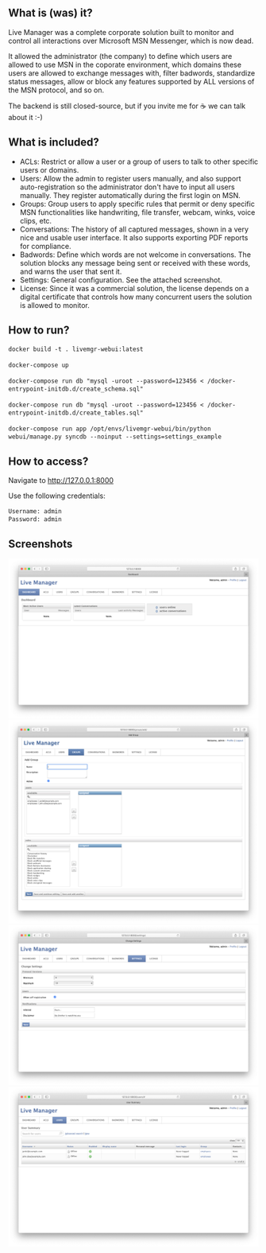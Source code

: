 ## What is (was) it?

Live Manager was a complete corporate solution built to monitor and control all interactions over Microsoft MSN Messenger, which is now dead.

It allowed the administrator (the company) to define which users are allowed to use MSN in the coporate environment, which domains these users are allowed to exchange messages with, filter badwords, standardize status messages, allow or block any features supported by ALL versions of the MSN protocol, and so on.

The backend is still closed-source, but if you invite me for ☕  we can talk about it :-)

## What is included?

- ACLs: Restrict or allow a user or a group of users to talk to other specific users or domains.
- Users: Allow the admin to register users manually, and also support auto-registration so the administrator don't have to input all users manually. They register automatically during the first login on MSN.
- Groups: Group users to apply specific rules that permit or deny specific MSN functionalities like handwriting, file transfer, webcam, winks, voice clips, etc.
- Conversations: The history of all captured messages, shown in a very nice and usable user interface. It also supports exporting PDF reports for compliance.
- Badwords: Define which words are not welcome in conversations. The solution blocks any message being sent or received with these words, and warns the user that sent it.
- Settings: General configuration. See the attached screenshot.
- License: Since it was a commercial solution, the license depends on a digital certificate that controls how many concurrent users the solution is allowed to monitor.

## How to run?

	docker build -t . livemgr-webui:latest
	
	docker-compose up

	docker-compose run db "mysql -uroot --password=123456 < /docker-entrypoint-initdb.d/create_schema.sql"

	docker-compose run db "mysql -uroot --password=123456 < /docker-entrypoint-initdb.d/create_tables.sql"

	docker-compose run app /opt/envs/livemgr-webui/bin/python webui/manage.py syncdb --noinput --settings=settings_example

## How to access?

Navigate to http://127.0.0.1:8000

Use the following credentials:

	Username: admin
	Password: admin

## Screenshots

![Dashboard](/screenshots/dashboard.png?raw=true "Dashboard")
![Group Creation](/screenshots/groups-creation.png?raw=true "Group Creation")
![Settings](/screenshots/settings.png?raw=true "Settings")
![Users](/screenshots/users.png?raw=true "Users")

